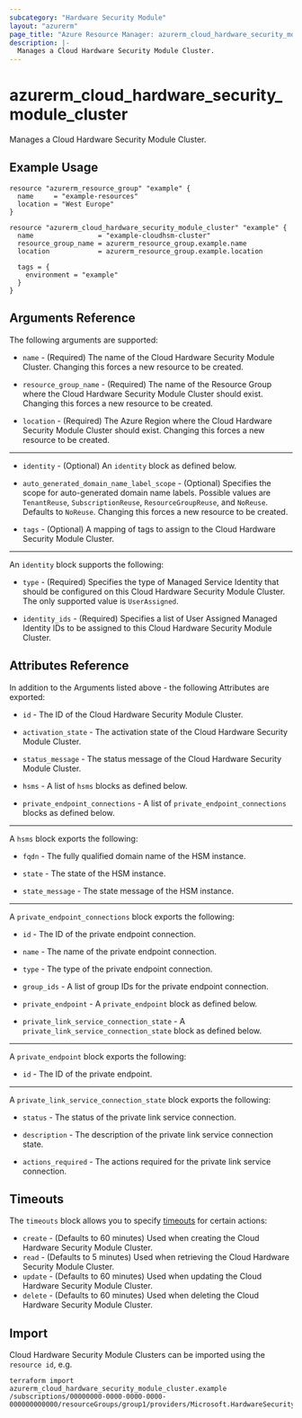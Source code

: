```yaml
---
subcategory: "Hardware Security Module"
layout: "azurerm"
page_title: "Azure Resource Manager: azurerm_cloud_hardware_security_module_cluster"
description: |-
  Manages a Cloud Hardware Security Module Cluster.
---
```


# azurerm_cloud_hardware_security_module_cluster

Manages a Cloud Hardware Security Module Cluster.

## Example Usage

```hcl
resource "azurerm_resource_group" "example" {
  name     = "example-resources"
  location = "West Europe"
}

resource "azurerm_cloud_hardware_security_module_cluster" "example" {
  name                = "example-cloudhsm-cluster"
  resource_group_name = azurerm_resource_group.example.name
  location            = azurerm_resource_group.example.location

  tags = {
    environment = "example"
  }
}
```

## Arguments Reference

The following arguments are supported:

* `name` - (Required) The name of the Cloud Hardware Security Module Cluster. Changing this forces a new resource to be created.

* `resource_group_name` - (Required) The name of the Resource Group where the Cloud Hardware Security Module Cluster should exist. Changing this forces a new resource to be created.

* `location` - (Required) The Azure Region where the Cloud Hardware Security Module Cluster should exist. Changing this forces a new resource to be created.

---

* `identity` - (Optional) An `identity` block as defined below.

* `auto_generated_domain_name_label_scope` - (Optional) Specifies the scope for auto-generated domain name labels. Possible values are `TenantReuse`, `SubscriptionReuse`, `ResourceGroupReuse`, and `NoReuse`. Defaults to `NoReuse`. Changing this forces a new resource to be created.

* `tags` - (Optional) A mapping of tags to assign to the Cloud Hardware Security Module Cluster.

---

An `identity` block supports the following:

* `type` - (Required) Specifies the type of Managed Service Identity that should be configured on this Cloud Hardware Security Module Cluster. The only supported value is `UserAssigned`.

* `identity_ids` - (Required) Specifies a list of User Assigned Managed Identity IDs to be assigned to this Cloud Hardware Security Module Cluster.

## Attributes Reference

In addition to the Arguments listed above - the following Attributes are exported:

* `id` - The ID of the Cloud Hardware Security Module Cluster.

* `activation_state` - The activation state of the Cloud Hardware Security Module Cluster.

* `status_message` - The status message of the Cloud Hardware Security Module Cluster.

* `hsms` - A list of `hsms` blocks as defined below.

* `private_endpoint_connections` - A list of `private_endpoint_connections` blocks as defined below.

---

A `hsms` block exports the following:

* `fqdn` - The fully qualified domain name of the HSM instance.

* `state` - The state of the HSM instance.

* `state_message` - The state message of the HSM instance.

---

A `private_endpoint_connections` block exports the following:

* `id` - The ID of the private endpoint connection.

* `name` - The name of the private endpoint connection.

* `type` - The type of the private endpoint connection.

* `group_ids` - A list of group IDs for the private endpoint connection.

* `private_endpoint` - A `private_endpoint` block as defined below.

* `private_link_service_connection_state` - A `private_link_service_connection_state` block as defined below.

---

A `private_endpoint` block exports the following:

* `id` - The ID of the private endpoint.

---

A `private_link_service_connection_state` block exports the following:

* `status` - The status of the private link service connection.

* `description` - The description of the private link service connection state.

* `actions_required` - The actions required for the private link service connection.

## Timeouts

The `timeouts` block allows you to specify [timeouts](https://www.terraform.io/language/resources/syntax#operation-timeouts) for certain actions:

* `create` - (Defaults to 60 minutes) Used when creating the Cloud Hardware Security Module Cluster.
* `read` - (Defaults to 5 minutes) Used when retrieving the Cloud Hardware Security Module Cluster.
* `update` - (Defaults to 60 minutes) Used when updating the Cloud Hardware Security Module Cluster.
* `delete` - (Defaults to 60 minutes) Used when deleting the Cloud Hardware Security Module Cluster.

## Import

Cloud Hardware Security Module Clusters can be imported using the `resource id`, e.g.

```shell
terraform import azurerm_cloud_hardware_security_module_cluster.example /subscriptions/00000000-0000-0000-0000-000000000000/resourceGroups/group1/providers/Microsoft.HardwareSecurityModules/cloudHsmClusters/cluster1
```
